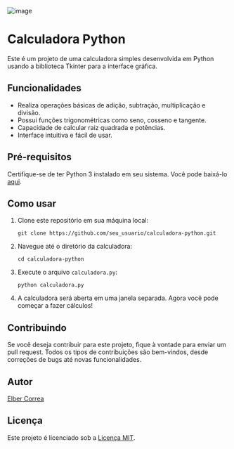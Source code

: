 
![image](https://github.com/Elberscorrea/calculator-in-python/assets/171739728/effb95fc-0ffb-4d34-8ae3-736479b3b2e3)
# Calculadora Python

Este é um projeto de uma calculadora simples desenvolvida em Python usando a biblioteca Tkinter para a interface gráfica.

## Funcionalidades

- Realiza operações básicas de adição, subtração, multiplicação e divisão.
- Possui funções trigonométricas como seno, cosseno e tangente.
- Capacidade de calcular raiz quadrada e potências.
- Interface intuitiva e fácil de usar.

## Pré-requisitos

Certifique-se de ter Python 3 instalado em seu sistema. Você pode baixá-lo [aqui](https://www.python.org/downloads/).

## Como usar

1. Clone este repositório em sua máquina local:

    ```
    git clone https://github.com/seu_usuario/calculadora-python.git
    ```

2. Navegue até o diretório da calculadora:

    ```
    cd calculadora-python
    ```

3. Execute o arquivo `calculadora.py`:

    ```
    python calculadora.py
    ```

4. A calculadora será aberta em uma janela separada. Agora você pode começar a fazer cálculos!

## Contribuindo

Se você deseja contribuir para este projeto, fique à vontade para enviar um pull request. Todos os tipos de contribuições são bem-vindos, desde correções de bugs até novas funcionalidades.

## Autor

[Elber Correa](https://github.com/Elberscorrea)

## Licença

Este projeto é licenciado sob a [Licença MIT](LICENSE).

